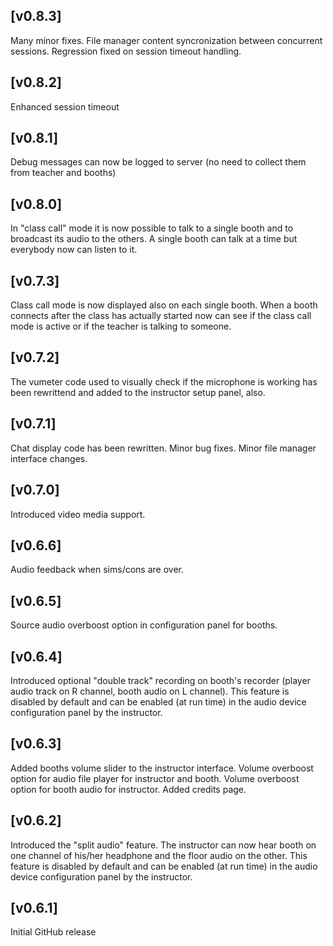 ## [v0.8.3]
Many minor fixes.
File manager content syncronization between concurrent sessions.
Regression fixed on session timeout handling.

## [v0.8.2]
Enhanced session timeout 

## [v0.8.1]
Debug messages can now be logged to server (no need to collect them from teacher and booths)

## [v0.8.0]
In "class call" mode it is now possible to talk to a single booth and to broadcast its audio to the others. A single booth can talk at a time but everybody now can listen to it.

## [v0.7.3]
Class call mode is now displayed also on each single booth. 
When a booth connects after the class has actually started now can see if the class call mode is active or if the teacher is talking to someone.

## [v0.7.2]
The vumeter code used to visually check if the microphone is working has been rewrittend and added to the instructor setup panel, also.

## [v0.7.1]
Chat display code has been rewritten.
Minor bug fixes.
Minor file manager interface changes.

## [v0.7.0]
Introduced video media support.

## [v0.6.6]
Audio feedback when sims/cons are over.

## [v0.6.5]
Source audio overboost option in configuration panel for booths.

## [v0.6.4]
Introduced optional "double track" recording on booth's recorder (player audio track on R channel, booth audio on L channel). This feature is disabled by default and can be enabled (at run time) in the audio device configuration panel by the instructor.

## [v0.6.3]
Added booths volume slider to the instructor interface.
Volume overboost option for audio file player for instructor and booth.
Volume overboost option for booth audio for instructor.
Added credits page.

## [v0.6.2]
Introduced the "split audio" feature. The instructor can now hear booth on one channel of his/her headphone and the floor audio on the other. This feature is disabled by default and can be enabled (at run time) in the audio device configuration panel by the instructor.

## [v0.6.1]
Initial GitHub release
